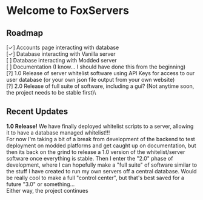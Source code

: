 # Welcome to FoxServers

## Roadmap
[✓] Accounts page interacting with database\
[✓] Database interacting with Vanilla server\
[ ] Database interacting with Modded server\
[ ] Documentation (I know... I should have done this from the beginning)\
[?] 1.0 Release of server whitelist software using API Keys for access to our user database (or your own json file output from your own website)\
[?] 2.0 Release of full suite of software, including a gui? (Not anytime soon, the project needs to be stable first)\

## Recent Updates
**1.0 Release!**
We have finally deployed whitelist scripts to a server, allowing it to have a database managed whitelist!!!\
For now I'm taking a bit of a break from development of the backend to test deployment on modded platforms and get caught up on documentation, but then its back on the grind to release a 1.0 version of the whitelist/server software once everything is stable. Then I enter the "2.0" phase of development, where I can hopefully make a "full suite" of software similar to the stuff I have created to run my own servers off a central database. Would be really cool to make a full "control center", but that's best saved for a future "3.0" or something...\
Either way, the project continues
